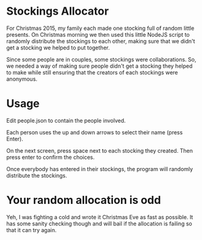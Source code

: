 # Stockings Allocator

For Christmas 2015, my family each made one stocking full of random little presents.
On Christmas morning we then used this little NodeJS script to randomly distribute the stockings to each other, making sure that we didn't get a stocking we helped to put together.

Since some people are in couples, some stockings were collaborations. So, we needed a way of making sure people didn't get a stocking they helped to make while still ensuring that the creators of each stockings were anonymous.

# Usage

Edit people.json to contain the people involved.

Each person uses the up and down arrows to select their name (press Enter).

On the next screen, press space next to each stocking they created. Then press enter to confirm the choices.

Once everybody has entered in their stockings, the program will randomly distribute the stockings.

# Your random allocation is odd

Yeh, I was fighting a cold and wrote it Christmas Eve as fast as possible. It has some sanity checking though and will bail if the allocation is failing so that it can try again.
